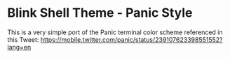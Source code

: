 # Blink Shell Theme - Panic Style

This is a very simple port of the Panic terminal color scheme referenced in this Tweet: https://mobile.twitter.com/panic/status/239107623398551552?lang=en
